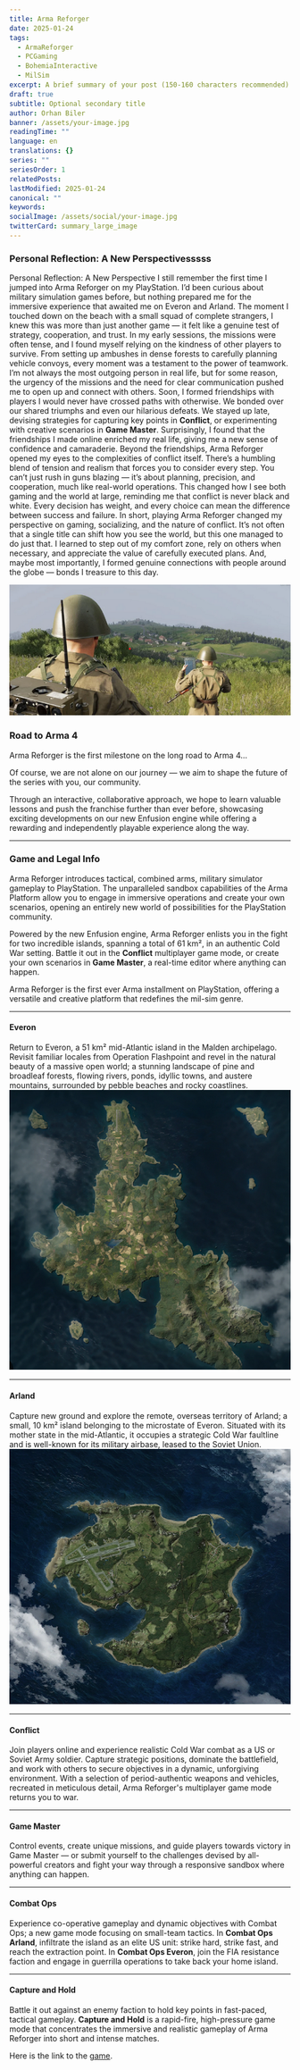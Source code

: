 ```yaml
---
title: Arma Reforger
date: 2025-01-24
tags:
  - ArmaReforger
  - PCGaming
  - BohemiaInteractive
  - MilSim
excerpt: A brief summary of your post (150-160 characters recommended)
draft: true
subtitle: Optional secondary title
author: Orhan Biler
banner: /assets/your-image.jpg
readingTime: ""
language: en
translations: {}
series: ""
seriesOrder: 1
relatedPosts: 
lastModified: 2025-01-24
canonical: ""
keywords: 
socialImage: /assets/social/your-image.jpg
twitterCard: summary_large_image
---
```


### Personal Reflection: A New Perspectivesssss

 Personal Reflection: A New Perspective I still remember the first time I jumped into Arma Reforger on my PlayStation. I’d been curious about military simulation games before, but nothing prepared me for the immersive experience that awaited me on Everon and Arland. The moment I touched down on the beach with a small squad of complete strangers, I knew this was more than just another game — it felt like a genuine test of strategy, cooperation, and trust. In my early sessions, the missions were often tense, and I found myself relying on the kindness of other players to survive. From setting up ambushes in dense forests to carefully planning vehicle convoys, every moment was a testament to the power of teamwork. I’m not always the most outgoing person in real life, but for some reason, the urgency of the missions and the need for clear communication pushed me to open up and connect with others. Soon, I formed friendships with players I would never have crossed paths with otherwise. We bonded over our shared triumphs and even our hilarious defeats. We stayed up late, devising strategies for capturing key points in **Conflict**, or experimenting with creative scenarios in **Game Master**. Surprisingly, I found that the friendships I made online enriched my real life, giving me a new sense of confidence and camaraderie. Beyond the friendships, Arma Reforger opened my eyes to the complexities of conflict itself. There’s a humbling blend of tension and realism that forces you to consider every step. You can’t just rush in guns blazing — it’s about planning, precision, and cooperation, much like real-world operations. This changed how I see both gaming and the world at large, reminding me that conflict is never black and white. Every decision has weight, and every choice can mean the difference between success and failure. In short, playing Arma Reforger changed my perspective on gaming, socializing, and the nature of conflict. It’s not often that a single title can shift how you see the world, but this one managed to do just that. I learned to step out of my comfort zone, rely on others when necessary, and appreciate the value of carefully executed plans. And, maybe most importantly, I formed genuine connections with people around the globe — bonds I treasure to this day.

![](assets/Pasted%20image%2020250119213747.png)


### Road to Arma 4

Arma Reforger is the first milestone on the long road to Arma 4...

Of course, we are not alone on our journey — we aim to shape the future of the series with you, our community.

Through an interactive, collaborative approach, we hope to learn valuable lessons and push the franchise further than ever before, showcasing exciting developments on our new Enfusion engine while offering a rewarding and independently playable experience along the way.


----
### Game and Legal Info

Arma Reforger introduces tactical, combined arms, military simulator gameplay to PlayStation. The unparalleled sandbox capabilities of the Arma Platform allow you to engage in immersive operations and create your own scenarios, opening an entirely new world of possibilities for the PlayStation community.

Powered by the new Enfusion engine, Arma Reforger enlists you in the fight for two incredible islands, spanning a total of 61 km², in an authentic Cold War setting. Battle it out in the **Conflict** multiplayer game mode, or create your own scenarios in **Game Master**, a real-time editor where anything can happen.

Arma Reforger is the first ever Arma installment on PlayStation, offering a versatile and creative platform that redefines the mil-sim genre.

---

#### Everon

Return to Everon, a 51 km² mid-Atlantic island in the Malden archipelago. Revisit familiar locales from Operation Flashpoint and revel in the natural beauty of a massive open world; a stunning landscape of pine and broadleaf forests, flowing rivers, ponds, idyllic towns, and austere mountains, surrounded by pebble beaches and rocky coastlines.
![](assets/Pasted%20image%2020250119214437.png)

---

#### Arland

Capture new ground and explore the remote, overseas territory of Arland; a small, 10 km² island belonging to the microstate of Everon. Situated with its mother state in the mid-Atlantic, it occupies a strategic Cold War faultline and is well-known for its military airbase, leased to the Soviet Union.
![](assets/Pasted%20image%2020250119214353.png)

---

#### Conflict

Join players online and experience realistic Cold War combat as a US or Soviet Army soldier. Capture strategic positions, dominate the battlefield, and work with others to secure objectives in a dynamic, unforgiving environment. With a selection of period-authentic weapons and vehicles, recreated in meticulous detail, Arma Reforger's multiplayer game mode returns you to war.

---

#### Game Master

Control events, create unique missions, and guide players towards victory in Game Master — or submit yourself to the challenges devised by all-powerful creators and fight your way through a responsive sandbox where anything can happen.

---

#### Combat Ops

Experience co-operative gameplay and dynamic objectives with Combat Ops; a new game mode focusing on small-team tactics. In **Combat Ops Arland**, infiltrate the island as an elite US unit: strike hard, strike fast, and reach the extraction point. In **Combat Ops Everon**, join the FIA resistance faction and engage in guerrilla operations to take back your home island.

---

#### Capture and Hold

Battle it out against an enemy faction to hold key points in fast-paced, tactical gameplay. **Capture and Hold** is a rapid-fire, high-pressure game mode that concentrates the immersive and realistic gameplay of Arma Reforger into short and intense matches.


Here is the link to the  [game](https://store.steampowered.com/agecheck/app/1874880/).


